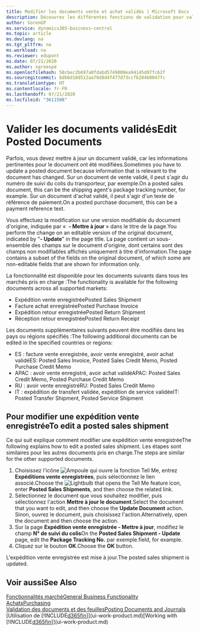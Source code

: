 ```yaml
---
title: Modifier les documents vente et achat validés | Microsoft Docs
description: Découvrez les différentes fonctions de validation pour valider les documents achat et comment mettre à jour les documents validés.
author: SorenGP
ms.service: dynamics365-business-central
ms.topic: article
ms.devlang: na
ms.tgt_pltfrm: na
ms.workload: na
ms.reviewer: edupont
ms.date: 07/21/2020
ms.author: sgroespe
ms.openlocfilehash: 58cbec2b697a0fdabd5749000ea94145d07fc62f
ms.sourcegitcommit: bdb6d18d512aa76d8d4f477d73ccfb284b0047fc
ms.translationtype: HT
ms.contentlocale: fr-FR
ms.lasthandoff: 07/21/2020
ms.locfileid: "3611508"
---
```

# <a name="edit-posted-documents"></a><span data-ttu-id="9776f-103">Valider les documents validés</span><span class="sxs-lookup"><span data-stu-id="9776f-103">Edit Posted Documents</span></span>

<span data-ttu-id="9776f-104">Parfois, vous devez mettre à jour un document validé, car les informations pertinentes pour le document ont été modifiées.</span><span class="sxs-lookup"><span data-stu-id="9776f-104">Sometimes you have to update a posted document because information that is relevant to the document has changed.</span></span> <span data-ttu-id="9776f-105">Sur un document de vente validé, il peut s'agir du numéro de suivi du colis du transporteur, par exemple.</span><span class="sxs-lookup"><span data-stu-id="9776f-105">On a posted sales document, this can be the shipping agent's package tracking number, for example.</span></span> <span data-ttu-id="9776f-106">Sur un document d'achat validé, il peut s'agir d'un texte de référence de paiement.</span><span class="sxs-lookup"><span data-stu-id="9776f-106">On a posted purchase document, this can be a payment reference text.</span></span>

<span data-ttu-id="9776f-107">Vous effectuez la modification sur une version modifiable du document d'origine, indiquée par «  **- Mettre à jour** » dans le titre de la page.</span><span class="sxs-lookup"><span data-stu-id="9776f-107">You perform the change on an editable version of the original document, indicated by "**- Update**" in the page title.</span></span> <span data-ttu-id="9776f-108">La page contient un sous-ensemble des champs sur le document d'origine, dont certains sont des champs non modifiables affichés uniquement à titre d'information.</span><span class="sxs-lookup"><span data-stu-id="9776f-108">The page contains a subset of the fields on the original document, of which some are non-editable fields that are shown for information only.</span></span>

<span data-ttu-id="9776f-109">La fonctionnalité est disponible pour les documents suivants dans tous les marchés pris en charge :</span><span class="sxs-lookup"><span data-stu-id="9776f-109">The functionality is available for the following documents across all supported markets:</span></span>

- <span data-ttu-id="9776f-110">Expédition vente enregistrée</span><span class="sxs-lookup"><span data-stu-id="9776f-110">Posted Sales Shipment</span></span>
- <span data-ttu-id="9776f-111">Facture achat enregistrée</span><span class="sxs-lookup"><span data-stu-id="9776f-111">Posted Purchase Invoice</span></span>
- <span data-ttu-id="9776f-112">Expédition retour enregistrée</span><span class="sxs-lookup"><span data-stu-id="9776f-112">Posted Return Shipment</span></span>
- <span data-ttu-id="9776f-113">Réception retour enregistrée</span><span class="sxs-lookup"><span data-stu-id="9776f-113">Posted Return Receipt</span></span>

<span data-ttu-id="9776f-114">Les documents supplémentaires suivants peuvent être modifiés dans les pays ou régions spécifiés :</span><span class="sxs-lookup"><span data-stu-id="9776f-114">The following additional documents can be edited in the specified countries or regions:</span></span>

- <span data-ttu-id="9776f-115">ES : facture vente enregistrée, avoir vente enregistré, avoir achat validé</span><span class="sxs-lookup"><span data-stu-id="9776f-115">ES: Posted Sales Invoice, Posted Sales Credit Memo, Posted Purchase Credit Memo</span></span>
- <span data-ttu-id="9776f-116">APAC : avoir vente enregistré, avoir achat validé</span><span class="sxs-lookup"><span data-stu-id="9776f-116">APAC: Posted Sales Credit Memo, Posted Purchase Credit Memo</span></span>
- <span data-ttu-id="9776f-117">RU : avoir vente enregistré</span><span class="sxs-lookup"><span data-stu-id="9776f-117">RU: Posted Sales Credit Memo</span></span>
- <span data-ttu-id="9776f-118">IT : expédition de transfert validée, expédition de service validée</span><span class="sxs-lookup"><span data-stu-id="9776f-118">IT: Posted Transfer Shipment, Posted Service Shipment</span></span>

## <a name="to-edit-a-posted-sales-shipment"></a><span data-ttu-id="9776f-119">Pour modifier une expédition vente enregistrée</span><span class="sxs-lookup"><span data-stu-id="9776f-119">To edit a posted sales shipment</span></span>

<span data-ttu-id="9776f-120">Ce qui suit explique comment modifier une expédition vente enregistrée</span><span class="sxs-lookup"><span data-stu-id="9776f-120">The following explains how to edit a posted sales shipment.</span></span> <span data-ttu-id="9776f-121">Les étapes sont similaires pour les autres documents pris en charge.</span><span class="sxs-lookup"><span data-stu-id="9776f-121">The steps are similar for the other supported documents.</span></span>

1. <span data-ttu-id="9776f-122">Choisissez l'icône ![Ampoule qui ouvre la fonction Tell Me](media/ui-search/search_small.png "Dites-moi ce que vous voulez faire"), entrez **Expéditions vente enregistrées**, puis sélectionnez le lien associé.</span><span class="sxs-lookup"><span data-stu-id="9776f-122">Choose the ![Lightbulb that opens the Tell Me feature](media/ui-search/search_small.png "Tell me what you want to do") icon, enter **Posted Sales Shipments**, and then choose the related link.</span></span>
2. <span data-ttu-id="9776f-123">Sélectionnez le document que vous souhaitez modifier, puis sélectionnez l'action **Mettre à jour le document**.</span><span class="sxs-lookup"><span data-stu-id="9776f-123">Select the document that you want to edit, and then choose the **Update Document** action.</span></span> <span data-ttu-id="9776f-124">Sinon, ouvrez le document, puis choisissez l'action.</span><span class="sxs-lookup"><span data-stu-id="9776f-124">Alternatively, open the document and then choose the action.</span></span>
3. <span data-ttu-id="9776f-125">Sur la page **Expédition vente enregistrée - Mettre à jour**, modifiez le champ **N° de suivi du colis**</span><span class="sxs-lookup"><span data-stu-id="9776f-125">On the **Posted Sales Shipment - Update** page, edit the **Package Tracking No.**</span></span> <span data-ttu-id="9776f-126">par exemple.</span><span class="sxs-lookup"><span data-stu-id="9776f-126">field, for example.</span></span>
4. <span data-ttu-id="9776f-127">Cliquez sur le bouton **OK**.</span><span class="sxs-lookup"><span data-stu-id="9776f-127">Choose the **OK** button.</span></span>

<span data-ttu-id="9776f-128">L'expédition vente enregistrée est mise à jour.</span><span class="sxs-lookup"><span data-stu-id="9776f-128">The posted sales shipment is updated.</span></span>

## <a name="see-also"></a><span data-ttu-id="9776f-129">Voir aussi</span><span class="sxs-lookup"><span data-stu-id="9776f-129">See Also</span></span>

[<span data-ttu-id="9776f-130">Fonctionnalités marché</span><span class="sxs-lookup"><span data-stu-id="9776f-130">General Business Functionality</span></span>](ui-across-business-areas.md)  
[<span data-ttu-id="9776f-131">Achats</span><span class="sxs-lookup"><span data-stu-id="9776f-131">Purchasing</span></span>](purchasing-manage-purchasing.md)  
[<span data-ttu-id="9776f-132">Validation des documents et des feuilles</span><span class="sxs-lookup"><span data-stu-id="9776f-132">Posting Documents and Journals</span></span>](ui-post-documents-journals.md)  
<span data-ttu-id="9776f-133">[Utilisation de [!INCLUDE[d365fin](includes/d365fin_md.md)]](ui-work-product.md)</span><span class="sxs-lookup"><span data-stu-id="9776f-133">[Working with [!INCLUDE[d365fin](includes/d365fin_md.md)]](ui-work-product.md)</span></span>  
